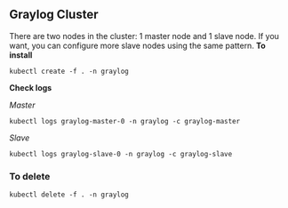 ## Graylog Cluster
There are two nodes in the cluster: 1 master node and 1 slave node. If you want, you can configure more slave nodes using the same pattern.
**To install**
```shell
kubectl create -f . -n graylog
```
**Check logs**

_Master_
```shell
kubectl logs graylog-master-0 -n graylog -c graylog-master
```
_Slave_
```shell
kubectl logs graylog-slave-0 -n graylog -c graylog-slave
```
### To delete
```shell
kubectl delete -f . -n graylog
```
